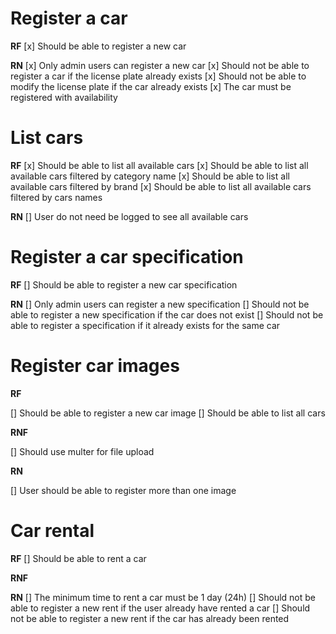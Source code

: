 # Register a car

**RF**
[x] Should be able to register a new car

**RN**
[x] Only admin users can register a new car
[x] Should not be able to register a car if the license plate already exists
[x] Should not be able to modify the license plate if the car already exists
[x] The car must be registered with availability

# List cars

**RF**
[x] Should be able to list all available cars
[x] Should be able to list all available cars filtered by category name
[x] Should be able to list all available cars filtered by brand
[x] Should be able to list all available cars filtered by cars names

**RN**
[] User do not need be logged to see all available cars

# Register a car specification

**RF**
[] Should be able to register a new car specification

**RN**
[] Only admin users can register a new specification
[] Should not be able to register a new specification if the car does not exist
[] Should not be able to register a specification if it already exists for the same car

# Register car images

**RF**

[] Should be able to register a new car image
[] Should be able to list all cars

**RNF**

[] Should use multer for file upload

**RN**

[] User should be able to register more than one image

# Car rental

**RF**
[] Should be able to rent a car

**RNF**

**RN**
[] The minimum time to rent a car must be 1 day (24h)
[] Should not be able to register a new rent if the user already have rented a car
[] Should not be able to register a new rent if the car has already been rented
